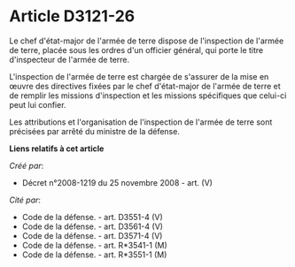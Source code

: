 # Article D3121-26

Le chef d'état-major de l'armée de terre dispose de l'inspection de l'armée de terre, placée sous les ordres d'un officier
général, qui porte le titre d'inspecteur de l'armée de terre.

L'inspection de l'armée de terre est chargée de s'assurer de la mise en œuvre des directives fixées par le chef d'état-major
de l'armée de terre et de remplir les missions d'inspection et les missions spécifiques que celui-ci peut lui confier.

Les attributions et l'organisation de l'inspection de l'armée de terre sont précisées par arrêté du ministre de la défense.

**Liens relatifs à cet article**

_Créé par_:

  - Décret n°2008-1219 du 25 novembre 2008 - art. (V)

_Cité par_:

  - Code de la défense. - art. D3551-4 (V)
  - Code de la défense. - art. D3561-4 (V)
  - Code de la défense. - art. D3571-4 (V)
  - Code de la défense. - art. R*3541-1 (M)
  - Code de la défense. - art. R*3551-1 (M)
